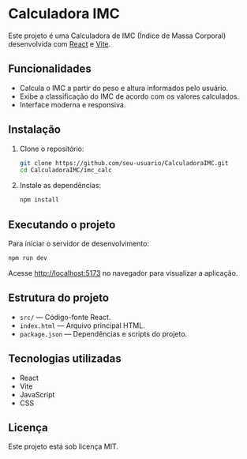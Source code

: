 # Calculadora IMC

Este projeto é uma Calculadora de IMC (Índice de Massa Corporal) desenvolvida com [React](https://react.dev/) e [Vite](https://vitejs.dev/).

## Funcionalidades

- Calcula o IMC a partir do peso e altura informados pelo usuário.
- Exibe a classificação do IMC de acordo com os valores calculados.
- Interface moderna e responsiva.

## Instalação

1. Clone o repositório:
   ```sh
   git clone https://github.com/seu-usuario/CalculadoraIMC.git
   cd CalculadoraIMC/imc_calc
   ```

2. Instale as dependências:
   ```sh
   npm install
   ```

## Executando o projeto

Para iniciar o servidor de desenvolvimento:

```sh
npm run dev
```

Acesse [http://localhost:5173](http://localhost:5173) no navegador para visualizar a aplicação.

## Estrutura do projeto

- `src/` — Código-fonte React.
- `index.html` — Arquivo principal HTML.
- `package.json` — Dependências e scripts do projeto.

## Tecnologias utilizadas

- React
- Vite
- JavaScript
- CSS

## Licença

Este projeto está sob licença MIT.
